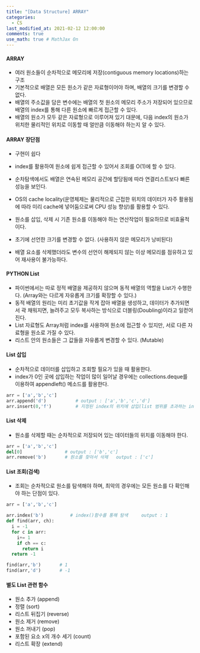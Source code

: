 ```yaml
---
title: "[Data Structure] ARRAY"
categories: 
  - CS
last_modified_at: 2021-02-12 12:00:00
comments: true
use_math: true # MathJax On
---
```


#### ARRAY

- 여러 원소들이 순차적으로 메모리에 저장(contiguous memory locations)하는 구조
- 기본적으로 배열은 모든 원소가 같은 자료형이어야 하며, 배열의 크기를 변경할 수 없다.
- 배열의 주소값을 담은 변수에는 배열의 첫 원소의 메모리 주소가 저장되어 있으므로 배열의 index를 통해 다른 원소에 빠르게 접근할 수 있다. 
- 배열의 원소가 모두 같은 자료형으로 이루어져 있기 대문에, 다음 index의 원소가 위치한 물리적인 위치로 이동할 때 얼만큼 이동해야 하는지 알 수 있다.

#### ARRAY 장단점
- 구현이 쉽다
- index를 활용하여 원소에 쉽게 접근할 수 있어서 조회를 O(1)에 할 수 있다.
- 순차탐색에서도 배열은 연속된 메모리 공간에 할당됨에 따라 연결리스트보다 빠른 성능을 보인다.
- OS의 cache locality(운영체제는 물리적으로 근접한 위치의 데이터가 자주 활용됨에 따라 미리 cache에 넣어둠으로써 CPU 성능 향상)를 활용할 수 있다.

- 원소를 삽입, 삭제 시 기존 원소를 이동해야 하는 연산작업이 필요하므로 비효율적이다.
- 초기에 선언한 크기를 변경할 수 없다. (사용하지 않은 메모리가 낭비된다)
- 배열 요소를 삭제했더라도 변수의 선언이 해제되지 않는 이상 메모리를 점유하고 있어 재사용이 불가능하다.

#### PYTHON List
- 파이썬에서는 따로 정적 배열을 제공하지 않으며 동적 배열의 역할을 List가 수행한다. (Array와는 다르게 자유롭게 크기를 확장할 수 있다.)
- 동적 배열의 원리는 미리 초기값을 작게 잡아 배열을 생성하고, 데이터가 추가되면서 곽 채워지면, 늘려주고 모두 복사하는 방식으로 더블링(Doubling)이라고 일컫어진다.
- List 자료형도 Array처럼 index를 사용하여 원소에 접근할 수 있지만, 서로 다른 자료형을 원소로 가질 수 있다.
- 리스트 안의 원소들은 그 값들을 자유롭게 변경할 수 있다. (Mutable)

#### List 삽입
- 순차적으로 데이터를 삽입하고 조회할 필요가 있을 때 활용한다.
- index가 0인 곳에 삽입하는 작업이 많이 일어날 경우에는 collections.deque를 이용하여 appendleft() 메소드를 활용한다.

```py
arr = ['a','b','c']
arr.append('d')           # output : ['a','b','c','d']
arr.insert(0,'f')         # 지정된 index의 위치에 삽입(list 범위를 초과하는 index의 경우 맨 뒤에 삽입)  output : ['f','a','b','c','d']
```

#### List 삭제
- 원소를 삭제할 때는 순차적으로 저장되어 있는 데이터들의 위치를 이동해야 한다.

```py
arr = ['a','b','c']
del[0]                # output : ['b','c']
arr.remove('b')       # 원소를 찾아서 삭제   output : ['c']
```
#### List 조회(검색)
- 조회는 순차적으로 원소를 탐색해야 하며, 최악의 경우에는 모든 원소를 다 확인해야 하는 단점이 있다.

```py
arr = ['a','b','c']

arr.index('b')          # index()함수를 통해 탐색     output : 1
def find(arr, ch):
  i = -1
  for c in arr:
    i+= 1
    if ch == c:
      return i
  return -1

find(arr,'b')       # 1
find(arr,'d')       # -1
```

#### 별도 List 관련 함수
- 원소 추가 (append)
- 정렬 (sort)
- 리스트 뒤집기 (reverse)
- 원소 제거 (remove)
- 원소 꺼내기 (pop)
- 포함된 요소 x의 개수 세기 (count)
- 리스트 확장 (extend)
